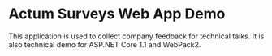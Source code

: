 # Actum Surveys Web App Demo
This application is used to collect company feedback for technical talks. It is also technical demo for ASP.NET Core 1.1 and WebPack2.
